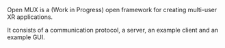 Open MUX is a (Work in Progress) open framework for creating multi-user XR applications. 

It consists of a communication protocol, a server, an example client and an example GUI.
